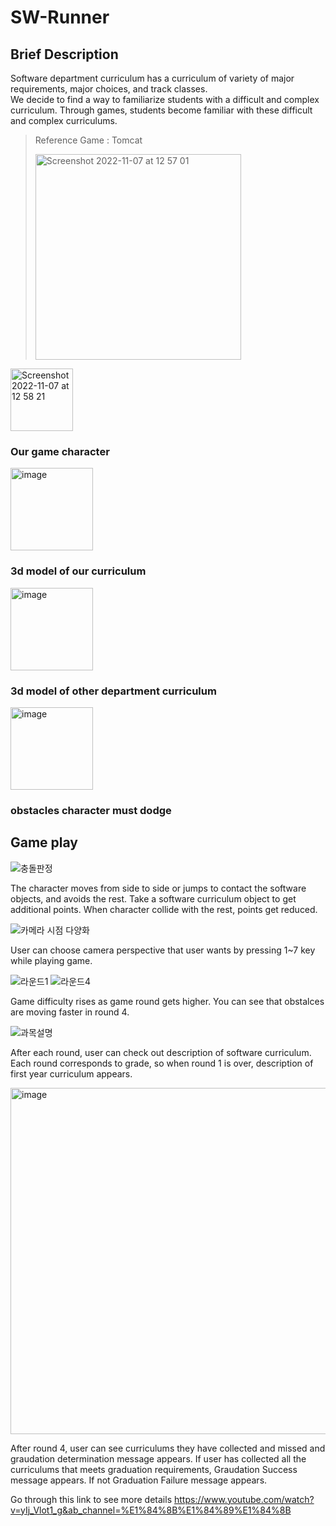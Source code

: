 # SW-Runner

## Brief Description
Software department curriculum has a curriculum of variety of major requirements, major choices, and track classes.     
We decide to find a way to familiarize students with a difficult and complex curriculum. Through games, students become familiar with these difficult and complex curriculums.

> Reference Game : Tomcat
>
> <img width="329" alt="Screenshot 2022-11-07 at 12 57 01" src="https://user-images.githubusercontent.com/95599193/200223438-090f4be7-5638-4fdc-819c-95f2620d9cb8.png">

<img width="100" alt="Screenshot 2022-11-07 at 12 58 21" src="https://user-images.githubusercontent.com/95599193/200223557-c36fd5b9-6beb-48ea-a650-d08ea32dfd51.png">

### Our game character

<img width="132" alt="image" src="https://user-images.githubusercontent.com/95599193/200223608-8021a448-e3ea-45d4-a26b-4e8189437fe0.png">

### 3d model of our curriculum

<img width="132" alt="image" src="https://user-images.githubusercontent.com/95599193/200223637-d8704c7c-b610-4c2a-bf83-f29ec928776b.png">

### 3d model of other department curriculum

<img width="132" alt="image" src="https://user-images.githubusercontent.com/95599193/200223688-fa43d503-f752-4dc0-b25d-c49f5a4003bc.png">

### obstacles character must dodge

## Game play
![충돌판정](https://user-images.githubusercontent.com/95599193/200223870-c12fe349-5344-426b-a723-550ce2aa54b1.gif)

The character moves from side to side or jumps to contact the software objects, and avoids the rest. Take a software curriculum object to get additional points. When character collide with the rest, points get reduced.


![카메라 시점 다양화](https://user-images.githubusercontent.com/95599193/200224455-e69458aa-b999-40be-af08-3068510a7113.gif)

User can choose camera perspective that user wants by pressing 1~7 key while playing game.


![라운드1](https://user-images.githubusercontent.com/95599193/200224810-28fd5b6a-9669-4214-a624-b56252e1a6e0.gif)
![라운드4](https://user-images.githubusercontent.com/95599193/200224817-162a0e8c-c30f-4006-8864-a86d970e8811.gif)

Game difficulty rises as game round gets higher. You can see that obstalces are moving faster in round 4.

![과목설명](https://user-images.githubusercontent.com/95599193/200225017-2b9f71fa-730f-4d5b-94d2-1daab67d7ea3.gif)

After each round, user can check out description of software curriculum. Each round corresponds to grade, so when round 1 is over, description of first year curriculum appears.


<img width="554" alt="image" src="https://user-images.githubusercontent.com/95599193/200225031-7ad48399-278f-4b28-ac27-d71774ec9ba8.png">

After round 4, user can see curriculums they have collected and missed and graudation determination message appears. If user has collected all the curriculums that meets graduation requirements, Graudation Success message appears. If not Graduation Failure message appears.

Go through this link to see more details
https://www.youtube.com/watch?v=yIj_Vlot1_g&ab_channel=%E1%84%8B%E1%84%89%E1%84%8B


